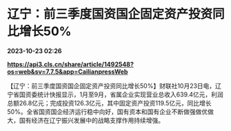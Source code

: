 # 辽宁：前三季度国资国企固定资产投资同比增长50%

**2023-10-23 02:26**

**https://api3.cls.cn/share/article/1492548?os=web&sv=7.7.5&app=CailianpressWeb**

【辽宁：前三季度国资国企固定资产投资同比增长50%】财联社10月23日电，辽宁省国资委统计快报显示，1月至9月，省属企业实现营业总收入639.4亿元，利润总额26.8亿元；完成投资126.3亿元，其中固定资产投资119.5亿元，同比增长50%。全省国资国企经济运行稳中向好，国有资本和国有企业不断做强做优做大，国有经济在辽宁振兴发展中的战略支撑作用持续增强。